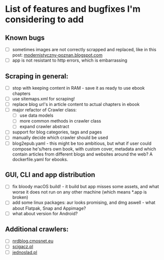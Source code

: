 # List of features and bugfixes I'm considering to add

## Known bugs
- [ ] sometimes images are not correctly scrapped and replaced, like in this post: [modernistyczny-poznan.blogspot.com](https://modernistyczny-poznan.blogspot.com/2021/08/wiepofama-10lat.html)
- [ ] app is not resistant to http errors, which is embarrassing

## Scraping in general:
- [ ] stop with keeping content in RAM - save it as ready to use ebook chapters
- [ ] use sitemaps.xml for scraping!
- [ ] replace blog url's in article content to actual chapters in ebook
- [ ] major refactor of Crawler class:
  - [ ] use data models
  - [ ] more common methods in crawler class
  - [ ] expand crawler abstract
- [ ] support for blog categories, tags and pages
- [ ] manually decide which crawler should be used
- [ ] blog2epub.yaml - this might be too ambitious, but what if user could compose he's/hers own book, with custom
  cover, metadata and which contain articles from different blogs and websites around the web? A dockerfile.yaml for
  ebooks.

## GUI, CLI and app distribution
- [ ] fix bloody macOS build! - it build but app misses some assets, and what worse it does not run on any other machine
  (which means *.app is broken)
- [ ] add some linux packages: aur looks promising, and dmg aswell - what about Flatpak, Snap and Appimage?
- [ ] what about version for Android?

## Additional crawlers:
- [ ] [nrdblog.cmosnet.eu](https://nrdblog.cmosnet.eu/)
- [ ] [scigacz.pl](https://www.scigacz.pl/)
- [ ] [jednoslad.pl](https://www.jednoslad.pl)
